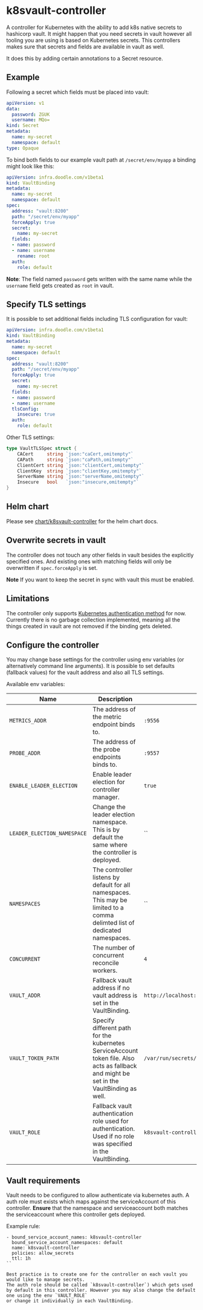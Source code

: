 # k8svault-controller

A controller for Kubernetes with the ability to add k8s native secrets to hashicorp vault.
It might happen that you need secrets in vault however all tooling you are using is based on Kubernetes secrets.
This controllers makes sure that secrets and fields are available in vault as well.

It does this by adding certain annotations to a Secret resource.

## Example
Following a secret which fields must be placed into vault:

```yaml
apiVersion: v1
data:
  password: ZGUK
  username: MQo=
kind: Secret
metadata:
  name: my-secret
  namespace: default
type: Opaque
```

To bind both fields to our example vault path at `/secret/env/myapp` a binding might look like this:

```yaml
apiVersion: infra.doodle.com/v1beta1
kind: VaultBinding
metadata:
  name: my-secret
  namespace: default
spec:
  address: "vault:8200"
  path: "/secret/env/myapp"
  forceApply: true
  secret:
    name: my-secret
  fields:
  - name: password
  - name: username
    rename: root
  auth:
    role: default
```

**Note**: The field named  `password` gets written with the same name while the `username` field gets created as `root` in vault.

## Specify TLS settings

It is possible to set additional fields including TLS configuration for vault:

```yaml
apiVersion: infra.doodle.com/v1beta1
kind: VaultBinding
metadata:
  name: my-secret
  namespace: default
spec:
  address: "vault:8200"
  path: "/secret/env/myapp"
  forceApply: true
  secret:
    name: my-secret
  fields:
  - name: password
  - name: username
  tlsConfig:
    insecure: true
  auth:
    role: default
```

Other TLS settings:
```go
type VaultTLSSpec struct {
	CACert     string `json:"caCert,omitempty"`
	CAPath     string `json:"caPath,omitempty"`
	ClientCert string `json:"clientCert,omitempty"`
	ClientKey  string `json:"clientKey,omitempty"`
	ServerName string `json:"serverName,omitempty"`
	Insecure   bool   `json:"insecure,omitempty"`
}
```

## Helm chart

Please see [chart/k8svault-controller](https://github.com/DoodleScheduling/k8svault-controller) for the helm chart docs.

## Overwrite secrets in vault

The controller does not touch any other fields in vault besides the explicitly specified ones.
And existing ones with matching fields will only be overwritten if `spec.forceApply` is set.

**Note** If you want to keep the secret in sync with vault this must be enabled.

## Limitations

The controller only supports [Kubernetes authentication method](https://www.vaultproject.io/docs/auth/kubernetes) for now.
Currently there is no garbage collection implemented, meaning all the things created in vault are not removed if the binding gets deleted.

## Configure the controller

You may change base settings for the controller using env variables (or alternatively command line arguments).
It is possible to set defaults (fallback values) for the vault address and also all TLS settings.

Available env variables:

| Name  | Description | Default |
|-------|-------------| --------|
| `METRICS_ADDR` | The address of the metric endpoint binds to. | `:9556` |
| `PROBE_ADDR` | The address of the probe endpoints binds to. | `:9557` |
| `ENABLE_LEADER_ELECTION` | Enable leader election for controller manager. | `true` |
| `LEADER_ELECTION_NAMESPACE` | Change the leader election namespace. This is by default the same where the controller is deployed. | `` |
| `NAMESPACES` | The controller listens by default for all namespaces. This may be limited to a comma delimted list of dedicated namespaces. | `` |
| `CONCURRENT` | The number of concurrent reconcile workers.  | `4` |
| `VAULT_ADDR` | Fallback vault address if no vault address is set in the VaultBinding. | `http://localhost:8200` |
| `VAULT_TOKEN_PATH` | Specify different path for the kubernetes ServiceAccount token file. Also acts as fallback and might be set in the VaultBinding as well. | `/var/run/secrets/kubernetes.io/serviceaccount/token` |
| `VAULT_ROLE` | Fallback vault authentication role used for authentication. Used if no role was specified in the VaultBinding. | `k8svault-controller` |

## Vault requirements
Vault needs to be configured to allow authenticate via kubernetes auth. A auth role must exists which maps against
the serviceAccount of this controller.
**Ensure** that the namespace and serviceaccount both matches the serviceaccount where this controller gets deployed.

Example rule:
```
- bound_service_account_names: k8svault-controller
  bound_service_account_namespaces: default
  name: k8svault-controller
  policies: allow_secrets
  ttl: 1h
``

Best practice is to create one for the controller on each vault you would like to manage secrets.
The auth role should be called `k8svault-controller`) which gets used by default in this controller. However you may also change the default one using the env `VAULT_ROLE`
or change it individually in each VaultBinding.
